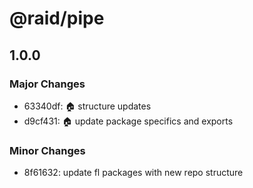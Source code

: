 # @raid/pipe

## 1.0.0

### Major Changes

- 63340df: :house: structure updates
- d9cf431: :house: update package specifics and exports

### Minor Changes

- 8f61632: update fl packages with new repo structure
